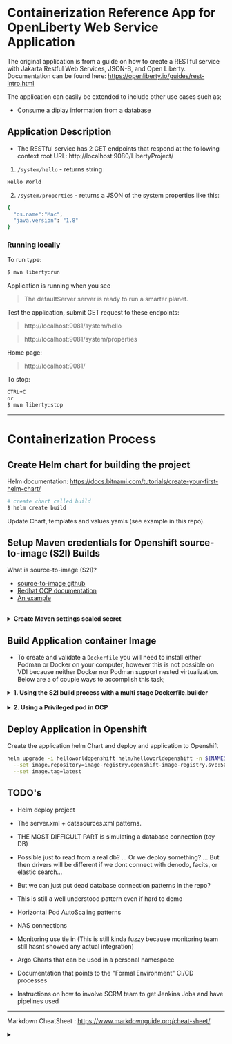 # Containerization Reference App for OpenLiberty Web Service Application 

  The original application is from a guide on how to create a RESTful service with Jakarta Restful Web Services, JSON-B, and Open Liberty.
  Documentation can be found here:
  https://openliberty.io/guides/rest-intro.html
  
  The application can easily be extended to include other use cases such as;
  - Consume a diplay information from a database

  ## Application Description

  - The RESTful service has 2 GET endpoints that respond at the following context root URL: http://localhost:9080/LibertyProject/ 

  1. ```/system/hello``` - returns string
  ```sh
  Hello World
  ``` 
  
  2. ```/system/properties``` - returns a JSON  of the system properties like this:
  ```sh
  {
    "os.name":"Mac",
    "java.version": "1.8"
  }
  ```
  

### Running locally
To run type:
```sh
$ mvn liberty:run
```
Application is running when you see

> The defaultServer server is ready to run a smarter planet.

Test the application, submit GET request to these endpoints: 
>http://localhost:9081/system/hello 


>http://localhost:9081/system/properties 

Home page:
>http://localhost:9081/

To stop:
```sh
CTRL+C 
or
$ mvn liberty:stop
```
<hr>


# Containerization Process
## Create Helm chart for building the project
Helm documentation: https://docs.bitnami.com/tutorials/create-your-first-helm-chart/
```sh
# create chart called build
$ helm create build
```
Update Chart, templates and values yamls (see example in this repo).

## Setup Maven credentials for Openshift source-to-image (S2I) Builds

What is source-to-image (S2I)? 
 - [source-to-image github](https://github.com/openshift/source-to-image)
 - [Redhat OCP documentation](https://docs.openshift.com/container-platform/4.10/openshift_images/using_images/using-s21-images.html)
 - [An example](https://tomd.xyz/openshift-s2i-example/)

<br>

<details>
<summary><b>Create Maven settings sealed secret</b></summary>

Running Maven commands in Openshift requires authentication to the artifactory maven repo. This is achieved by creating and using your credentials as sealed secrets.

**ARTIFACTORY_TOKEN** is required. To create one, login to [Artifactory](https://artifactory.bsc.bscal.com/artifactory/webapp/#/profile) &rarr; Click on userID on right hand corner &rarr; Create TOKEN &rarr; Copy and save token

```sh
export NAMESPACE=<namespace>
export ARTIFACTORY_USER=<LAN ID>
export M2_MASTER_PASSWORD=<LAN PASSWORD>
export ARTIFACTORY_TOKEN=<PASTE TOKEN> 
export ENCRYPTED_MASTER_PASSWORD=$(mvn --encrypt-master-password ${M2_MASTER_PASSWORD})
envsubst <settings-security.xml > ${HOME}/.m2/settings-security.xml
export ENCRYPTED_PASSWORD=$(mvn --encrypt-password ${ARTIFACTORY_TOKEN})
envsubst <settings.xml > ${HOME}/.m2/settings.xml

# Run below commands to create the sealed secret for maven settings (one time)

oc create secret generic helloworldopenshift-settings-mvn --dry-run=client --from-file=settings.xml=$HOME/.m2/settings.xml --from-file=settings-security.xml=$HOME/.m2/settings-security.xml -n ${NAMESPACE} -o yaml > /tmp/secret-settings-mvn.yaml

kubeseal -o yaml --controller-namespace sealed-secrets </tmp/secret-settings-mvn.yaml >sealedsecrets/sealedsecret-settings-mvn.yaml -n $NAMESPACE

```
</details>

## Build Application container Image
- To create and validate a ```Dockerfile``` you will need to install either Podman or Docker on your computer, however this is not possible on VDI because neither Docker nor Podman support nested virtualization. Below are a of couple ways to accomplish this task;

<details>
<summary><b>1. Using the S2I build process with a multi stage Dockerfile.builder</b></summary>

Generate your **BITBUCKET_TOKEN** from https://bitbucket.bsc.bscal.com/plugins/servlet/access-tokens/add

```sh

#OPTIONAL: export HOME=</c/Users/<LAN ID> for VDI users> 
export BITBUCKET_TOKEN=<your bitbucket token>
export BITBUCKET_USER=<your bitbucket username>

helm upgrade -i helloworldopenshift-build helm/build -n ${NAMESPACE} \
  --set secrets.bitbucket.username=${BITBUCKET_USER} \
  --set secrets.bitbucket.password=${BITBUCKET_TOKEN} \
  --set git.ref=$(git rev-parse --abbrev-ref HEAD) \
  --set git.uri=$(git config --get remote.origin.url) \
  --set-file sealedSecret.settingsMvn=sealedsecrets/sealedsecret-settings-mvn.yaml
```
</details>

<br>

<details>
<summary><b>2. Using a Privileged pod in OCP</b></summary>

> You must run the below steps as a cluster-admin in ocp for this to work
 
```sh
# export namespace to terminal
export NAMESPACE=<namespace>

# deploy the privileged pod as a cluster-admin...
helm upgrade -i podman helm/podman/ -n $NAMESPACE

# build the image (multi-stage build)...
oc exec -it devtools -n $NAMESPACE bash 
export NAMESPACE=<namespace>
cd /tmp
git config --global http.sslVerify false
git clone https://bitbucket.blueshieldca.com/scm/~agimei01/helloworldopenshift.git
cd helloworldopenshift
podman login bsc-docker-all.artifactory.bsc.bscal.com --tls-verify=false
podman build -t image-registry.openshift-image-registry.svc:5000/$NAMESPACE/helloworldopenshift:latest -f Dockerfile.builder.podman --tls-verify=false

# push to internal openshift registry...
oc login https://api.npek8s.bsc.bscal.com:6443 -u <Openshift ID> 
podman login image-registry.openshift-image-registry.svc:5000 --tls-verify=false -u  <Openshift ID> -p $(oc whoami -t) 
podman push image-registry.openshift-image-registry.svc:5000/$NAMESPACE/helloworldopenshift:latest --tls-verify=false

exit
```
</details>


## Deploy Application in Openshift

Create the application helm Chart and deploy and application to Openshift

```sh
helm upgrade -i helloworldopenshift helm/helloworldopenshift -n ${NAMESPACE} \
  --set image.repository=image-registry.openshift-image-registry.svc:5000/${NAMESPACE}/helloworldopenshift \
  --set image.tag=latest 
```

## TODO's

- Helm deploy project

- The server.xml + datasources.xml patterns.

- THE MOST DIFFICULT PART is simulating a database connection (toy DB)

- Possible just to read from a real db? ... Or we deploy something? ... But then drivers will be different if we dont connect with denodo, facits, or elastic search...

- But we can just put dead database connection patterns in the repo?

- This is still a well understood pattern even if hard to demo

- Horizontal Pod AutoScaling patterns

- NAS connections

- Monitoring use tie in (This is still kinda fuzzy because monitoring team still hasnt showed any actual integration)

- Argo Charts that can be used in a personal namespace

- Documentation that points to the "Formal Environment" CI/CD processes

- Instructions on how to involve SCRM team to get Jenkins Jobs and have pipelines used

<hr>

Markdown CheatSheet : https://www.markdownguide.org/cheat-sheet/

<details>
<summary></summary>
</details>

